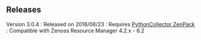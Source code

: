 Releases
--------

Version 3.0.4
:   Released on 2018/08/23
:   Requires [PythonCollector ZenPack](http://zenoss.com/product/zenpacks/pythoncollector)
:   Compatible with Zenoss Resource Manager 4.2.x - 6.2


